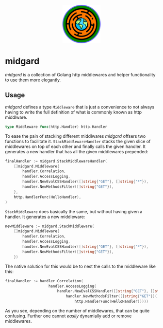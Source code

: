 <p align="center">
    <img src="midgard_logo.svg" width="25%" alt="Logo">
</p>

midgard
=======

*midgard* is a collection of Golang http middlewares and helper functionality
to use them more elegantly.

Usage
-----

*midgard* defines a type `Middleware` that is just a convenience to not always
having to write the full definition of what is commonly known as http middlware.

```go
type Middleware func(http.Handler) http.Handler
```

To ease the pain of stacking different middlwares *midgard* offsers two functions
to facilitate it. `StackMiddlewareHandler` stacks the given slice of middlewares
on top of each other and finally calls the given handler. It generates a new handler
that has all the given middlewares prepended:

```go
finalHandler := midgard.StackMiddlewareHandler(
    []midgard.Middleware{
        handler.Correlation,
        handler.AccessLogging,
        handler.NewEvalCSSHandler([]string{"GET"}, []string{"*"}),
        handler.NewMethodsFilter([]string{"GET"}),
    },
    http.HandlerFunc(HelloHandler),
)
```

`StackMiddleware` does basically the same, but without having given a handler.
It generates a new middleware:

```go
newMiddleware := midgard.StackMiddleware(
    []midgard.Middleware{
        handler.Correlation,
        handler.AccessLogging,
        handler.NewEvalCSSHandler([]string{"GET"}, []string{"*"}),
        handler.NewMethodsFilter([]string{"GET"}),
    })
```

The native solution for this would be to nest the calls to the middleware like this:

```go
finalHandler := handler.Correlation(
                    handler.AccessLogging(
                        handler.NewEvalCSSHandler([]string{"GET"}, []string{"*"})(
                            handler.NewMethodsFilter([]string{"GET"})(
                                http.HandlerFunc(HelloHandler)))))
```

As you see, depending on the number of middlewares, that can be quite confusing.
Further one cannot _easily_ dynamially add or remove middlewares.
